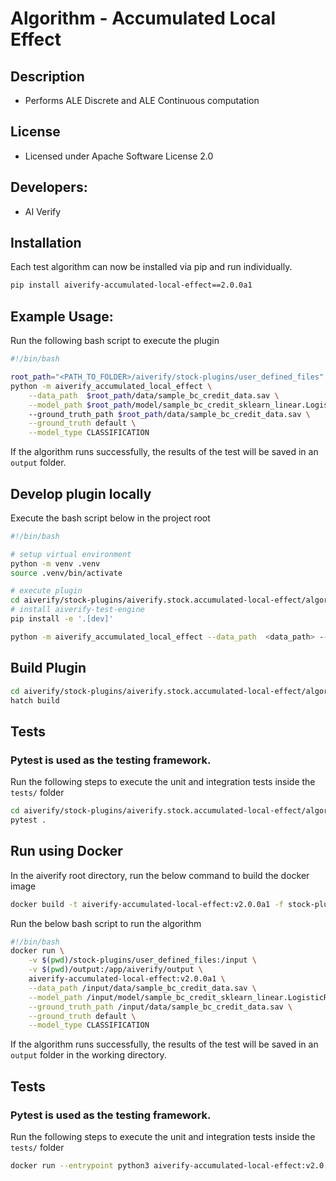 # Algorithm - Accumulated Local Effect

## Description
* Performs ALE Discrete and ALE Continuous computation

## License
* Licensed under Apache Software License 2.0

## Developers:
* AI Verify

## Installation

Each test algorithm can now be installed via pip and run individually.

```sh
pip install aiverify-accumulated-local-effect==2.0.0a1
```

## Example Usage:

Run the following bash script to execute the plugin

```sh
#!/bin/bash

root_path="<PATH_TO_FOLDER>/aiverify/stock-plugins/user_defined_files"
python -m aiverify_accumulated_local_effect \
    --data_path  $root_path/data/sample_bc_credit_data.sav \
    --model_path $root_path/model/sample_bc_credit_sklearn_linear.LogisticRegression.sav \ 
    --ground_truth_path $root_path/data/sample_bc_credit_data.sav \
    --ground_truth default \
    --model_type CLASSIFICATION
```

If the algorithm runs successfully, the results of the test will be saved in an `output` folder. 

## Develop plugin locally

Execute the bash script below in the project root

```sh
#!/bin/bash

# setup virtual environment
python -m venv .venv
source .venv/bin/activate

# execute plugin
cd aiverify/stock-plugins/aiverify.stock.accumulated-local-effect/algorithms/accumulated_local_effect/
# install aiverify-test-engine 
pip install -e '.[dev]'

python -m aiverify_accumulated_local_effect --data_path  <data_path> --model_path <model_path> --ground_truth_path <ground_truth_path> --ground_truth <str> --model_type CLASSIFICATION --run_pipeline
```

## Build Plugin
```sh
cd aiverify/stock-plugins/aiverify.stock.accumulated-local-effect/algorithms/accumulated_local_effect/
hatch build
```

## Tests
### Pytest is used as the testing framework.
Run the following steps to execute the unit and integration tests inside the `tests/` folder

```sh
cd aiverify/stock-plugins/aiverify.stock.accumulated-local-effect/algorithms/accumulated_local_effect/
pytest .
```

## Run using Docker
In the aiverify root directory, run the below command to build the docker image
```sh
docker build -t aiverify-accumulated-local-effect:v2.0.0a1 -f stock-plugins/aiverify.stock.accumulated-local-effect/algorithms/accumulated_local_effect/Dockerfile .
```

Run the below bash script to run the algorithm
```sh
#!/bin/bash
docker run \
    -v $(pwd)/stock-plugins/user_defined_files:/input \
    -v $(pwd)/output:/app/aiverify/output \
    aiverify-accumulated-local-effect:v2.0.0a1 \
    --data_path /input/data/sample_bc_credit_data.sav \
    --model_path /input/model/sample_bc_credit_sklearn_linear.LogisticRegression.sav \
    --ground_truth_path /input/data/sample_bc_credit_data.sav \
    --ground_truth default \
    --model_type CLASSIFICATION 
```
If the algorithm runs successfully, the results of the test will be saved in an `output` folder in the working directory.

## Tests
### Pytest is used as the testing framework.
Run the following steps to execute the unit and integration tests inside the `tests/` folder
```sh
docker run --entrypoint python3 aiverify-accumulated-local-effect:v2.0.0a1 -m pytest .
```
